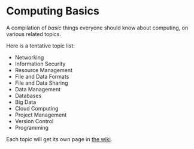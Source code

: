 Computing Basics
================

A compilation of *basic* things everyone should know about computing, on various related topics.

Here is a tentative topic list:

* Networking
* Information Security
* Resource Management
* File and Data Formats
* File and Data Sharing
* Data Management
* Databases
* Big Data
* Cloud Computing
* Project Management
* Version Control
* Programming

Each topic will get its own page in [the wiki](https://github.com/brianhigh/computing-basics/wiki).
